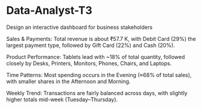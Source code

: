 # Data-Analyst-T3
Design an interactive dashboard for business stakeholders

Sales & Payments: Total revenue is about ₹57.7 K, with Debit Card (29%) the largest payment type, followed by Gift Card (22%) and Cash (20%).

Product Performance: Tablets lead with ~18% of total quantity, followed closely by Desks, Printers, Monitors, Phones, Chairs, and Laptops.

Time Patterns: Most spending occurs in the Evening (≈68% of total sales), with smaller shares in the Afternoon and Morning.

Weekly Trend: Transactions are fairly balanced across days, with slightly higher totals mid-week (Tuesday–Thursday).
